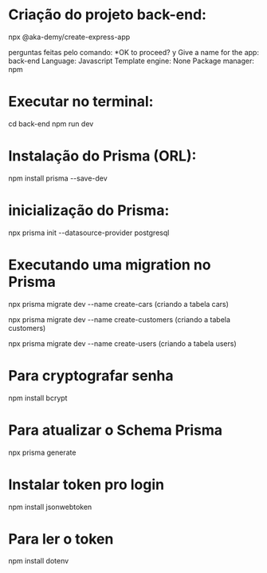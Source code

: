 # Criação do projeto back-end:
npx @aka-demy/create-express-app

perguntas feitas pelo comando:
*OK to proceed? y
Give a name for the app: back-end
Language: Javascript
Template engine: None
Package manager: npm

# Executar no terminal:
cd back-end
npm run dev

# Instalação do Prisma (ORL):
npm install prisma --save-dev

# inicialização do Prisma:
npx prisma init --datasource-provider postgresql

# Executando uma migration no Prisma 

npx prisma migrate dev --name create-cars (criando a tabela cars)

npx prisma migrate dev --name create-customers (criando a tabela customers)

npx prisma migrate dev --name create-users (criando a tabela users)

# Para cryptografar senha
npm install bcrypt

# Para atualizar o Schema Prisma
npx prisma generate

# Instalar token pro login
npm install jsonwebtoken

# Para ler o token
npm install dotenv